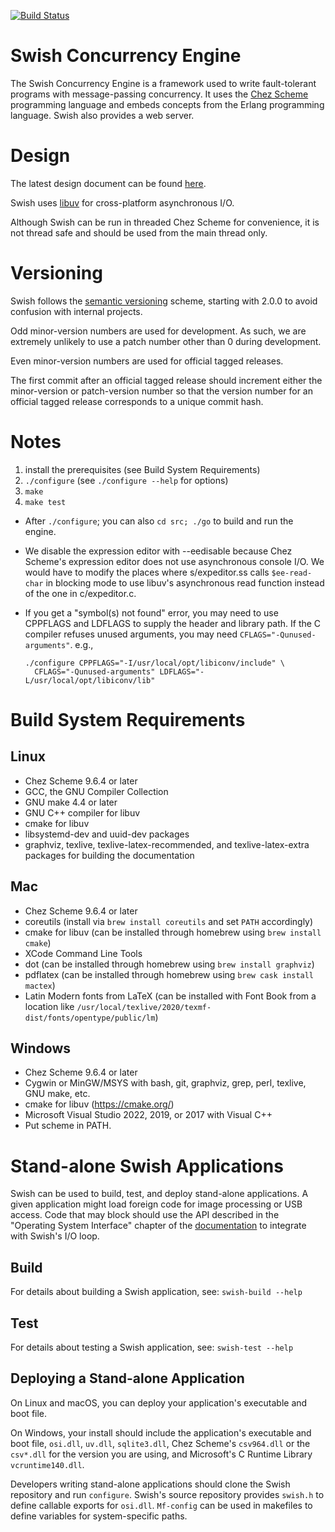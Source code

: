 [![Build Status](https://github.com/becls/swish/actions/workflows/test.yml/badge.svg?branch=dev)](https://github.com/becls/swish/actions/workflows/test.yml)

# Swish Concurrency Engine

The Swish Concurrency Engine is a framework used to write
fault-tolerant programs with message-passing concurrency. It uses the
[Chez Scheme](https://cisco.github.io/ChezScheme) programming language
and embeds concepts from the Erlang programming language. Swish also
provides a web server.

# Design

The latest design document can be found
[here](https://becls.github.io/swish/swish.pdf).

Swish uses [libuv](http://libuv.org) for cross-platform asynchronous
I/O.

Although Swish can be run in threaded Chez Scheme for convenience, it
is not thread safe and should be used from the main thread only.

# Versioning

Swish follows the [semantic versioning](http://semver.org/)
scheme, starting with 2.0.0 to avoid confusion with internal projects.

Odd minor-version numbers are used for development. As such,
we are extremely unlikely to use a patch number other than 0 during
development.

Even minor-version numbers are used for official tagged
releases.

The first commit after an official tagged release should increment
either the minor-version or patch-version number so that the version
number for an official tagged release corresponds to a unique commit
hash.

# Notes

1. install the prerequisites (see Build System Requirements)
1. `./configure` (see `./configure --help` for options)
1. `make`
1. `make test`

- After `./configure`; you can also `cd src; ./go` to build and run the engine.
- We disable the expression editor with --eedisable because Chez Scheme's
  expression editor does not use asynchronous console I/O. We would
  have to modify the places where s/expeditor.ss calls `$ee-read-char`
  in blocking mode to use libuv's asynchronous read function instead
  of the one in c/expeditor.c.
- If you get a "symbol(s) not found" error, you may need to use CPPFLAGS
  and LDFLAGS to supply the header and library path. If the C compiler
  refuses unused arguments, you may need
  `CFLAGS="-Qunused-arguments"`. e.g.,

  ```
  ./configure CPPFLAGS="-I/usr/local/opt/libiconv/include" \
    CFLAGS="-Qunused-arguments" LDFLAGS="-L/usr/local/opt/libiconv/lib"
  ```

# Build System Requirements

## Linux

- Chez Scheme 9.6.4 or later
- GCC, the GNU Compiler Collection
- GNU make 4.4 or later
- GNU C++ compiler for libuv
- cmake for libuv
- libsystemd-dev and uuid-dev packages
- graphviz, texlive, texlive-latex-recommended, and texlive-latex-extra packages for building the documentation

## Mac

- Chez Scheme 9.6.4 or later
- coreutils (install via `brew install coreutils` and set `PATH` accordingly)
- cmake for libuv (can be installed through homebrew using `brew install cmake`)
- XCode Command Line Tools
- dot (can be installed through homebrew using `brew install graphviz`)
- pdflatex (can be installed through homebrew using `brew cask install mactex`)
- Latin Modern fonts from LaTeX (can be installed with Font Book from a location like `/usr/local/texlive/2020/texmf-dist/fonts/opentype/public/lm`)

## Windows

- Chez Scheme 9.6.4 or later
- Cygwin or MinGW/MSYS with bash, git, graphviz, grep, perl, texlive,
  GNU make, etc.
- cmake for libuv (https://cmake.org/)
- Microsoft Visual Studio 2022, 2019, or 2017 with Visual C++
- Put scheme in PATH.

# Stand-alone Swish Applications

Swish can be used to build, test, and deploy stand-alone
applications. A given application might load foreign code for image
processing or USB access. Code that may block should use the API
described in the "Operating System Interface" chapter of the
[documentation](https://becls.github.io/swish/swish.pdf) to
integrate with Swish's I/O loop.

## Build

For details about building a Swish application, see:
`swish-build --help`

## Test

For details about testing a Swish application, see:
`swish-test --help`

## Deploying a Stand-alone Application

On Linux and macOS, you can deploy your application's executable and
boot file.

On Windows, your install should include the application's executable
and boot file, `osi.dll`, `uv.dll`, `sqlite3.dll`, Chez Scheme's
`csv964.dll` or the `csv*.dll` for the version you are using, and Microsoft's C Runtime Library
`vcruntime140.dll`.

Developers writing stand-alone applications should clone the Swish
repository and run `configure`.  Swish's source repository provides
`swish.h` to define callable exports for `osi.dll`. `Mf-config` can be
used in makefiles to define variables for system-specific paths.
